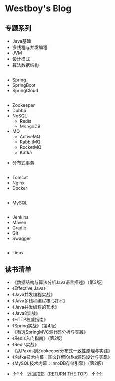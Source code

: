 # Westboy's Blog


## 专题系列
* Java基础
* 多线程与并发编程
* JVM
* 设计模式
* 算法数据结构

##
* Spring
* SpringBoot
* SpringCloud

##
* Zookeeper
* Dubbo
* NoSQL
    - Redis
    - MongoDB
* MQ
    - ActiveMQ
    - RabbitMQ
    - RocketMQ
    - Kafka
- 分布式事务

## 
* Tomcat
* Nginx
* Docker

## 
* MySQL

##
* Jenkins
* Maven
* Gradle
* Git
* Swagger

##
* Linux

## 读书清单
* 《数据结构与算法分析Java语言描述》（第3版）
* 《Effective Java》
* 《Java并发编程实战》
* 《Java多线程编程核心技术》
* 《Java并发编程的艺术》
* 《Java8实战》
* 《HTTP权威指南》
* 《Spring实战》（第4版）
* 《看透SpringMVC源代码分析与实践》
* 《Redis入门指南》（第2版）
* 《Redis实战》
* 《从Paxos到Zookeeper分布式一致性原理与实践》
* 《Kafka技术内幕：图文详解Kafka源码设计与实现》
* 《MySQL技术内幕：InnoDB存储引擎》（第2版）

- [↑↑↑   返回顶部（RETURN THE TOP）  ↑↑↑](#专题系列)